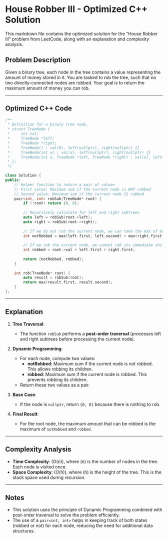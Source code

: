 # House Robber III - Optimized C++ Solution

This markdown file contains the optimized solution for the "House Robber III" problem from LeetCode, along with an explanation and complexity analysis.

## Problem Description

Given a binary tree, each node in the tree contains a value representing the amount of money stored in it. You are tasked to rob the tree, such that no two directly-connected nodes are robbed. Your goal is to return the maximum amount of money you can rob.

---

## Optimized C++ Code

```cpp
/**
 * Definition for a binary tree node.
 * struct TreeNode {
 *     int val;
 *     TreeNode *left;
 *     TreeNode *right;
 *     TreeNode() : val(0), left(nullptr), right(nullptr) {}
 *     TreeNode(int x) : val(x), left(nullptr), right(nullptr) {}
 *     TreeNode(int x, TreeNode *left, TreeNode *right) : val(x), left(left), right(right) {}
 * };
 */

class Solution {
public:
    // Helper function to return a pair of values
    // First value: Maximum sum if the current node is NOT robbed
    // Second value: Maximum sum if the current node IS robbed
    pair<int, int> robSub(TreeNode* root) {
        if (!root) return {0, 0};
        
        // Recursively calculate for left and right subtrees
        auto left = robSub(root->left);
        auto right = robSub(root->right);
        
        // If we do not rob the current node, we can take the max of both states (robbed or not) from its children
        int notRobbed = max(left.first, left.second) + max(right.first, right.second);
        
        // If we rob the current node, we cannot rob its immediate children
        int robbed = root->val + left.first + right.first;
        
        return {notRobbed, robbed};
    }
    
    int rob(TreeNode* root) {
        auto result = robSub(root);
        return max(result.first, result.second);
    }
};
```

---

## Explanation

1. **Tree Traversal**:  
   - The function `robSub` performs a **post-order traversal** (processes left and right subtrees before processing the current node).

2. **Dynamic Programming**:  
   - For each node, compute two values:
     - **notRobbed**: Maximum sum if the current node is not robbed. This allows robbing its children.
     - **robbed**: Maximum sum if the current node is robbed. This prevents robbing its children.
   - Return these two values as a pair.

3. **Base Case**:  
   - If the node is `nullptr`, return `{0, 0}` because there is nothing to rob.

4. **Final Result**:  
   - For the root node, the maximum amount that can be robbed is the maximum of `notRobbed` and `robbed`.

---

## Complexity Analysis

- **Time Complexity**: \(O(n)\), where \(n\) is the number of nodes in the tree. Each node is visited once.
- **Space Complexity**: \(O(h)\), where \(h\) is the height of the tree. This is the stack space used during recursion.

---

## Notes

- This solution uses the principle of Dynamic Programming combined with post-order traversal to solve the problem efficiently.
- The use of a `pair<int, int>` helps in keeping track of both states (robbed or not) for each node, reducing the need for additional data structures.
